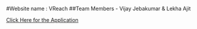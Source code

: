 #Website name : VReach 
##Team Members - Vijay Jebakumar & Lekha Ajit 

[Click Here for the Application](https://vijayjm.github.io/Project_vReach/)
